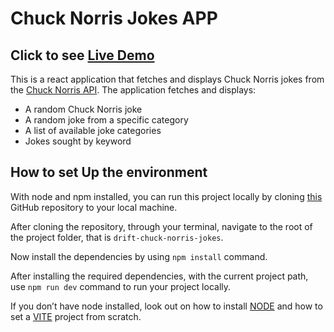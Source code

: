 # Chuck Norris Jokes APP

## Click to see [Live Demo](https://drift-chuck-norris-jokes.netlify.app/)

This is a react application that fetches and displays Chuck Norris jokes from the [Chuck Norris API](https://api.chucknorris.io/). 
The application fetches and displays:
- A random Chuck Norris joke
- A random joke from a specific category
- A list of available joke categories
- Jokes sought by keyword

## How to set Up the environment
With node and npm installed, you can run this project locally by cloning [this](https://github.com/joeljojo/drift-chuck-norris-jokes.git) GitHub repository to your local machine. 


After cloning the repository, through your terminal, navigate to the root of the project folder, that is `drift-chuck-norris-jokes`. 

Now install the dependencies by using `npm install` command.

After installing the required dependencies, with the current project path, use `npm run dev` command to run your project locally.

If you don’t have node installed, look out on how to install [NODE](https://nodejs.org/en/download) and how to set a [VITE](https://vitejs.dev/guide/) project from scratch.

